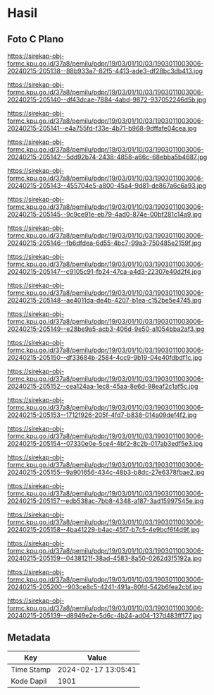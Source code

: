 # Hasil

## Foto C Plano

https://sirekap-obj-formc.kpu.go.id/37a8/pemilu/pdpr/19/03/01/10/03/1903011003006-20240215-205138--88b933a7-82f5-4413-ade3-df28bc3db413.jpg

https://sirekap-obj-formc.kpu.go.id/37a8/pemilu/pdpr/19/03/01/10/03/1903011003006-20240215-205140--df43dcae-7884-4abd-9872-937052246d5b.jpg

https://sirekap-obj-formc.kpu.go.id/37a8/pemilu/pdpr/19/03/01/10/03/1903011003006-20240215-205141--e4a755fd-f33e-4b71-b968-9dffafe04cea.jpg

https://sirekap-obj-formc.kpu.go.id/37a8/pemilu/pdpr/19/03/01/10/03/1903011003006-20240215-205142--5dd92b74-2438-4858-a66c-68ebba5b4687.jpg

https://sirekap-obj-formc.kpu.go.id/37a8/pemilu/pdpr/19/03/01/10/03/1903011003006-20240215-205143--455704e5-a800-45a4-9d81-de867a6c6a93.jpg

https://sirekap-obj-formc.kpu.go.id/37a8/pemilu/pdpr/19/03/01/10/03/1903011003006-20240215-205145--9c9ce91e-eb79-4ad0-874e-00bf281c14a9.jpg

https://sirekap-obj-formc.kpu.go.id/37a8/pemilu/pdpr/19/03/01/10/03/1903011003006-20240215-205146--fb6dfdea-6d55-4bc7-99a3-750485e2159f.jpg

https://sirekap-obj-formc.kpu.go.id/37a8/pemilu/pdpr/19/03/01/10/03/1903011003006-20240215-205147--c9105c91-fb24-47ca-a4d3-22307e40d2f4.jpg

https://sirekap-obj-formc.kpu.go.id/37a8/pemilu/pdpr/19/03/01/10/03/1903011003006-20240215-205148--ae4011da-de4b-4207-b1ea-c152be5e4745.jpg

https://sirekap-obj-formc.kpu.go.id/37a8/pemilu/pdpr/19/03/01/10/03/1903011003006-20240215-205149--e28be9a5-acb3-406d-9e50-a1054bba2af3.jpg

https://sirekap-obj-formc.kpu.go.id/37a8/pemilu/pdpr/19/03/01/10/03/1903011003006-20240215-205150--df33684b-2584-4cc9-9b19-04e40fdbdf1c.jpg

https://sirekap-obj-formc.kpu.go.id/37a8/pemilu/pdpr/19/03/01/10/03/1903011003006-20240215-205152--cea124aa-1ec8-45aa-8e6d-98eaf2c1af5c.jpg

https://sirekap-obj-formc.kpu.go.id/37a8/pemilu/pdpr/19/03/01/10/03/1903011003006-20240215-205153--1712f926-205f-4fd7-b838-014a09def4f2.jpg

https://sirekap-obj-formc.kpu.go.id/37a8/pemilu/pdpr/19/03/01/10/03/1903011003006-20240215-205154--07330e0e-5ce4-4bf2-8c2b-017ab3edf5e3.jpg

https://sirekap-obj-formc.kpu.go.id/37a8/pemilu/pdpr/19/03/01/10/03/1903011003006-20240215-205155--9a901656-434c-48b3-b8dc-27e6378fbae2.jpg

https://sirekap-obj-formc.kpu.go.id/37a8/pemilu/pdpr/19/03/01/10/03/1903011003006-20240215-205157--edb538ac-7bb8-4348-a187-3ad15997545e.jpg

https://sirekap-obj-formc.kpu.go.id/37a8/pemilu/pdpr/19/03/01/10/03/1903011003006-20240215-205158--4ba41229-b4ac-45f7-b7c5-4e9bcf6f4d9f.jpg

https://sirekap-obj-formc.kpu.go.id/37a8/pemilu/pdpr/19/03/01/10/03/1903011003006-20240215-205159--0438121f-38ad-4583-8a50-0262d3f5192a.jpg

https://sirekap-obj-formc.kpu.go.id/37a8/pemilu/pdpr/19/03/01/10/03/1903011003006-20240215-205200--903ce8c5-4241-491a-80fd-542b6fea2cbf.jpg

https://sirekap-obj-formc.kpu.go.id/37a8/pemilu/pdpr/19/03/01/10/03/1903011003006-20240215-205139--d8949e2e-5d6c-4b24-ad04-137d483ff177.jpg


## Metadata

| Key        | Value               |
| ---------- | ------------------- |
| Time Stamp | 2024-02-17 13:05:41 |
| Kode Dapil | 1901                |



